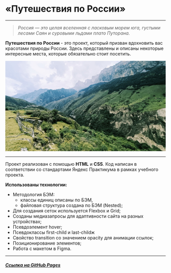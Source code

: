 # «Путешествия по России»
___
> _Россия — это целая вселенная с ласковым морем юга, густыми лесами Саян и суровыми льдами плато Путорана._

**Путешествия по России** - это проект, который призван вдохновить вас красотами природы России. Здесь представлены и описаны некоторые интересные места, которые обязательно стоит посетить. 

![Кавказ, фото Егоровой Яны](./images/my_kavkaz.jpg "Кавказ, фото Егоровой Яны")

___

Проект реализован с помощью **HTML** и **CSS**.
Код написан в соответствии со стандартами Яндекс Практикума в рамках учебного проекта.

**Использованы технологии:**
* Методология БЭМ:
  - классы единиц описаны по БЭМ,
  - файловая структура создана по БЭМ (Nested);
* Для создания сеток используется Flexbox и Grid;
* Созданы медиазапросы для адаптивности сайта на разных устройствах;
* Псевдоэлемент hover;
* Псевдоклассы first-child и last-childж
* Свойство transition со значением opacity для анимации ссылок;
* Позиционирование элементов;
* Работа с макетом в Figma.
___
##### [Ссылка на GitHub Pages]()
